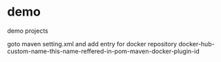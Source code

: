 # demo
demo projects


goto maven setting.xml and add entry for docker repository
        <server>
            <id>docker-hub-custom-name-this-name-reffered-in-pom-maven-docker-plugin-id</id>
            <username></username>
            <password></password>
        </server>
